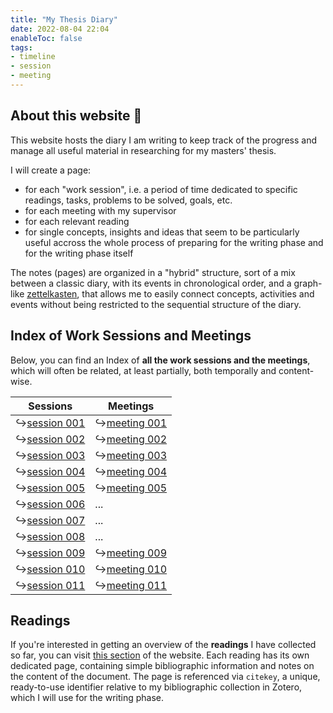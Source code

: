 ```yaml
---
title: "My Thesis Diary"
date: 2022-08-04 22:04
enableToc: false
tags:
- timeline
- session
- meeting
---
```

## About this website 📓

This website hosts the diary I am writing to keep track of the progress and manage all useful material in researching for my masters' thesis.

I will create a page:
* for each "work session", i.e. a period of time dedicated to specific readings, tasks, problems to be solved, goals, etc.
* for each meeting with my supervisor
* for each relevant reading
* for single concepts, insights and ideas that seem to be particularly useful accross the whole process of preparing for the writing phase and for the writing phase itself

The notes (pages) are organized in a "hybrid" structure, sort of a mix between a classic diary, with its events in chronological order, and a graph-like [zettelkasten](https://en.wikipedia.org/wiki/Zettelkasten), that allows me to easily connect concepts, activities and events without being restricted to the sequential structure of the diary.


## Index of Work Sessions and Meetings

Below, you can find an Index of **all the work sessions and the meetings**, which will often be related, at least partially, both temporally and content-wise. 


| **Sessions**                                     | **Meetings**                                     |     
| ------------------------------------------------ | ------------------------------------------------ | 
| ↪️[session 001](notes/sessions/session%20001.md) | ↪️[meeting 001](notes/meetings/meeting%20001.md) |     
| ↪️[session 002](notes/sessions/session%20002.md) | ↪️[meeting 002](notes/meetings/meeting%20002.md) |     
| ↪️[session 003](notes/sessions/session%20003.md) | ↪️[meeting 003](notes/meetings/meeting%20003.md) |     
| ↪️[session 004](notes/sessions/session%20004.md) | ↪️[meeting 004](notes/meetings/meeting%20004.md) |     
| ↪️[session 005](notes/sessions/session%20005.md) | ↪️[meeting 005](notes/meetings/meeting%20005.md) |     
| ↪️[session 006](notes/sessions/session%20006.md) | ...                                              |     
| ↪️[session 007](notes/sessions/session%20007.md) | ...                                              |     
| ↪️[session 008](notes/sessions/session%20008.md) | ...                                              |     
| ↪️[session 009](notes/sessions/session%20009.md) | ↪️[meeting 009](notes/meetings/meeting%20009.md)   |     
| ↪️[session 010](notes/sessions/session%20010.md) | ↪️[meeting 010](notes/meetings/meeting%20010.md)  | 
| ↪️[session 011](notes/sessions/session%20011.md) | ↪️[meeting 011](notes/meetings/meeting%20011.md)  | 
## Readings

If you're interested in getting an overview of the **readings** I have collected so far, you can visit [this section](https://eliarizzetto.github.io/quartz/tags/reading) of the website. Each reading has its own dedicated page, containing simple bibliographic information and notes on the content of the document. The page is referenced via `citekey`, a unique, ready-to-use identifier relative to my bibliographic collection in Zotero, which I will use for the writing phase. 



